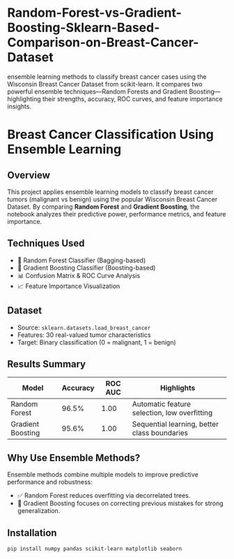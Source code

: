 # Random-Forest-vs-Gradient-Boosting-Sklearn-Based-Comparison-on-Breast-Cancer-Dataset
ensemble learning methods to classify breast cancer cases using the Wisconsin Breast Cancer Dataset from scikit-learn. It compares two powerful ensemble techniques—Random Forests and Gradient Boosting—highlighting their strengths, accuracy, ROC curves, and feature importance insights.
# Breast Cancer Classification Using Ensemble Learning

## Overview
This project applies ensemble learning models to classify breast cancer tumors (malignant vs benign) using the popular Wisconsin Breast Cancer Dataset. By comparing **Random Forest** and **Gradient Boosting**, the notebook analyzes their predictive power, performance metrics, and feature importance.

## Techniques Used
- 🧠 Random Forest Classifier (Bagging-based)
- 🚀 Gradient Boosting Classifier (Boosting-based)
- 📊 Confusion Matrix & ROC Curve Analysis
- 📈 Feature Importance Visualization

## Dataset
- Source: `sklearn.datasets.load_breast_cancer`
- Features: 30 real-valued tumor characteristics
- Target: Binary classification (0 = malignant, 1 = benign)

## Results Summary
| Model             | Accuracy | ROC AUC | Highlights                                  |
|------------------|----------|--------|---------------------------------------------|
| Random Forest     | 96.5%    | 1.00   | Automatic feature selection, low overfitting |
| Gradient Boosting | 95.6%    | 1.00   | Sequential learning, better class boundaries |

## Why Use Ensemble Methods?
Ensemble methods combine multiple models to improve predictive performance and robustness:
- ✅ Random Forest reduces overfitting via decorrelated trees.
- 🔁 Gradient Boosting focuses on correcting previous mistakes for strong generalization.

## Installation
```bash
pip install numpy pandas scikit-learn matplotlib seaborn
